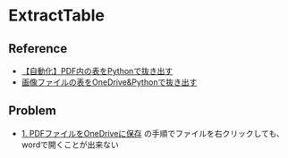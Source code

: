 # ExtractTable

## Reference

- [【自動化】PDF内の表をPythonで抜き出す](https://qiita.com/konitech913/items/4ef70e1f7753c824b40f)
- [画像ファイルの表をOneDrive&Pythonで抜き出す](https://qiita.com/konitech913/items/10b5e1477df991055e0c)

## Problem

- [1. PDFファイルをOneDriveに保存](https://qiita.com/konitech913/items/10b5e1477df991055e0c#1-pdf%E3%83%95%E3%82%A1%E3%82%A4%E3%83%AB%E3%82%92onedrive%E3%81%AB%E4%BF%9D%E5%AD%98) の手順でファイルを右クリックしても、wordで開くことが出来ない
